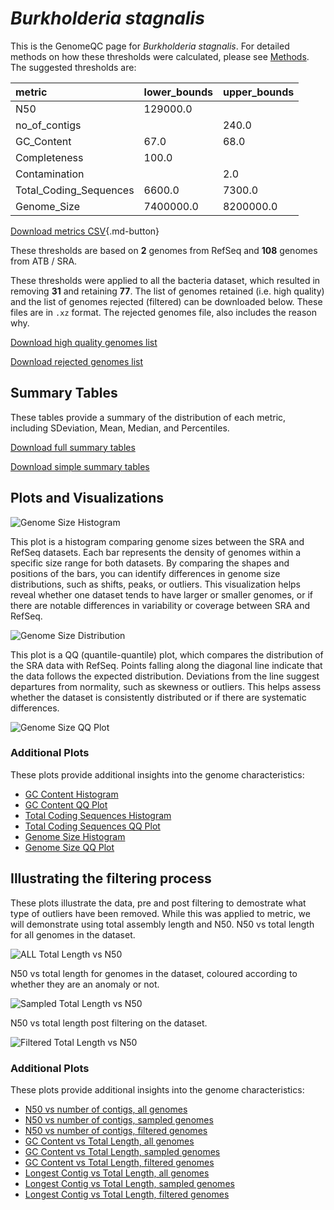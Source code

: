 # *Burkholderia stagnalis*

This is the GenomeQC page for *Burkholderia stagnalis*. For detailed methods on how these thresholds were calculated, please see [Methods](../../methods.md).
The suggested thresholds are: 

| metric                 | lower_bounds   | upper_bounds   |
|:-----------------------|:---------------|:---------------|
| N50                    | 129000.0       |                |
| no_of_contigs          |                | 240.0          |
| GC_Content             | 67.0           | 68.0           |
| Completeness           | 100.0          |                |
| Contamination          |                | 2.0            |
| Total_Coding_Sequences | 6600.0         | 7300.0         |
| Genome_Size            | 7400000.0      | 8200000.0      |

[Download metrics CSV](Burkholderia_stagnalis_metrics.csv){.md-button}


These thresholds are based on **2** genomes from RefSeq and **108** genomes from ATB / SRA.

These thresholds were applied to all the bacteria dataset, which resulted in removing **31** and retaining **77**.
The list of genomes retained (i.e. high quality) and the list of genomes rejected (filtered) can be downloaded below. These files are in `.xz` format. The rejected genomes file, also includes the reason why.

[Download high quality genomes list](Burkholderia_stagnalis_high_quality_genomes.csv.xz)


[Download rejected genomes list](Burkholderia_stagnalis_filtered_out_genomes.csv.xz)



## Summary Tables
These tables provide a summary of the distribution of each metric, including SDeviation, Mean, Median, and Percentiles.

[Download full summary tables](summary.csv)

[Download simple summary tables](selected_summary.csv)

## Plots and Visualizations

![Genome Size Histogram](Genome_Size_refseq_histogram_kde.png)

This plot is a histogram comparing genome sizes between the SRA and RefSeq datasets. Each bar represents the density of genomes within a specific size range for both datasets. By comparing the shapes and positions of the bars, you can identify differences in genome size distributions, such as shifts, peaks, or outliers. This visualization helps reveal whether one dataset tends to have larger or smaller genomes, or if there are notable differences in variability or coverage between SRA and RefSeq.

![Genome Size Distribution](Genome_Size_refseq_histogram_kde.png)

This plot is a QQ (quantile-quantile) plot, which compares the distribution of the SRA data with RefSeq. Points falling along the diagonal line indicate that the data follows the expected distribution. Deviations from the line suggest departures from normality, such as skewness or outliers. This helps assess whether the dataset is consistently distributed or if there are systematic differences.

![Genome Size QQ Plot](Genome_Size_refseq_qqplot.png)

### Additional Plots

These plots provide additional insights into the genome characteristics:

- [GC Content Histogram](GC_Content_refseq_histogram_kde.png)
- [GC Content QQ Plot](GC_Content_refseq_qqplot.png)
- [Total Coding Sequences Histogram](Total_Coding_Sequences_refseq_histogram_kde.png)
- [Total Coding Sequences QQ Plot](Total_Coding_Sequences_refseq_qqplot.png)
- [Genome Size Histogram](Genome_Size_refseq_histogram_kde.png)
- [Genome Size QQ Plot](Genome_Size_refseq_qqplot.png)
## Illustrating the filtering process
These plots illustrate the data, pre and post filtering to demostrate what type of outliers have been removed. While this was applied to metric, we will demonstrate using total assembly length and N50.
N50 vs total length for all genomes in the dataset.

![ALL Total Length vs N50](Burkholderia_stagnalis_all_total_length_N50.png)

N50 vs total length for genomes in the dataset, coloured according to whether they are an anomaly or not.

![Sampled Total Length vs N50](Burkholderia_stagnalis_sample_total_length_N50.png)

N50 vs total length post filtering on the dataset.

![Filtered Total Length vs N50](Burkholderia_stagnalis_filt_total_length_N50.png)

### Additional Plots

These plots provide additional insights into the genome characteristics:

- [N50 vs number of contigs, all genomes](Burkholderia_stagnalis_all_N50_number.png)
- [N50 vs number of contigs, sampled genomes](Burkholderia_stagnalis_sample_N50_number.png)
- [N50 vs number of contigs, filtered genomes](Burkholderia_stagnalis_filt_N50_number.png)
- [GC Content vs Total Length, all genomes](Burkholderia_stagnalis_all_total_length_GC_Content.png)
- [GC Content vs Total Length, sampled genomes](Burkholderia_stagnalis_sample_total_length_GC_Content.png)
- [GC Content vs Total Length, filtered genomes](Burkholderia_stagnalis_filt_total_length_GC_Content.png)
- [Longest Contig vs Total Length, all genomes](Burkholderia_stagnalis_all_total_length_longest.png)
- [Longest Contig vs Total Length, sampled genomes](Burkholderia_stagnalis_sample_total_length_longest.png)
- [Longest Contig vs Total Length, filtered genomes](Burkholderia_stagnalis_filt_total_length_longest.png)
